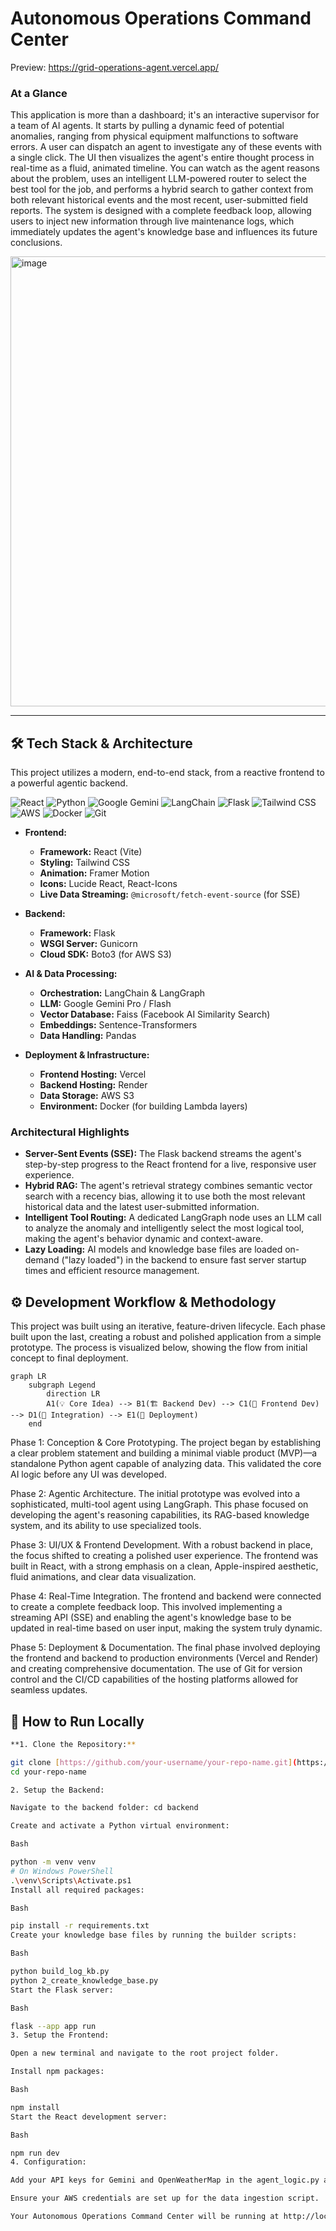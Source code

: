 # Autonomous Operations Command Center 
Preview: https://grid-operations-agent.vercel.app/

### At a Glance

This application is more than a dashboard; it's an interactive supervisor for a team of AI agents. It starts by pulling a dynamic feed of potential anomalies, ranging from physical equipment malfunctions to software errors. A user can dispatch an agent to investigate any of these events with a single click. The UI then visualizes the agent's entire thought process in real-time as a fluid, animated timeline. You can watch as the agent reasons about the problem, uses an intelligent LLM-powered router to select the best tool for the job, and performs a hybrid search to gather context from both relevant historical events and the most recent, user-submitted field reports. The system is designed with a complete feedback loop, allowing users to inject new information through live maintenance logs, which immediately updates the agent's knowledge base and influences its future conclusions.

<img width="1080" height="720" alt="image" src="https://github.com/user-attachments/assets/ff3b7e94-9205-4e97-83ee-4f72dda6cb76" />

---
## 🛠️ Tech Stack & Architecture

This project utilizes a modern, end-to-end stack, from a reactive frontend to a powerful agentic backend.

<div>
  <img src="https://img.shields.io/badge/React-61DAFB?style=for-the-badge&logo=react&logoColor=black" alt="React"/>
  <img src="https://img.shields.io/badge/Python-3776AB?style=for-the-badge&logo=python&logoColor=white" alt="Python"/>
  <img src="https://img.shields.io/badge/Google_Gemini-8E75B2?style=for-the-badge&logo=google-ai&logoColor=white" alt="Google Gemini"/>
  <img src="https://img.shields.io/badge/LangChain-FFFFFF?style=for-the-badge&logo=langchain&logoColor=black" alt="LangChain"/>
  <img src="https://img.shields.io/badge/Flask-000000?style=for-the-badge&logo=flask&logoColor=white" alt="Flask"/>
  <img src="https://img.shields.io/badge/Tailwind_CSS-06B6D4?style=for-the-badge&logo=tailwindcss&logoColor=white" alt="Tailwind CSS"/>
  <img src="https://img.shields.io/badge/AWS-232F3E?style=for-the-badge&logo=amazon-aws&logoColor=white" alt="AWS"/>
  <img src="https://img.shields.io/badge/Docker-2496ED?style=for-the-badge&logo=docker&logoColor=white" alt="Docker"/>
  <img src="https://img.shields.io/badge/Git-F05032?style=for-the-badge&logo=git&logoColor=white" alt="Git"/>
</div>

- **Frontend:**
  - **Framework:** React (Vite)
  - **Styling:** Tailwind CSS
  - **Animation:** Framer Motion
  - **Icons:** Lucide React, React-Icons
  - **Live Data Streaming:** `@microsoft/fetch-event-source` (for SSE)

- **Backend:**
  - **Framework:** Flask
  - **WSGI Server:** Gunicorn
  - **Cloud SDK:** Boto3 (for AWS S3)

- **AI & Data Processing:**
  - **Orchestration:** LangChain & LangGraph
  - **LLM:** Google Gemini Pro / Flash
  - **Vector Database:** Faiss (Facebook AI Similarity Search)
  - **Embeddings:** Sentence-Transformers
  - **Data Handling:** Pandas

- **Deployment & Infrastructure:**
  - **Frontend Hosting:** Vercel
  - **Backend Hosting:** Render
  - **Data Storage:** AWS S3
  - **Environment:** Docker (for building Lambda layers)


### Architectural Highlights

- **Server-Sent Events (SSE):** The Flask backend streams the agent's step-by-step progress to the React frontend for a live, responsive user experience.
- **Hybrid RAG:** The agent's retrieval strategy combines semantic vector search with a recency bias, allowing it to use both the most relevant historical data and the latest user-submitted information.
- **Intelligent Tool Routing:** A dedicated LangGraph node uses an LLM call to analyze the anomaly and intelligently select the most logical tool, making the agent's behavior dynamic and context-aware.
- **Lazy Loading:** AI models and knowledge base files are loaded on-demand ("lazy loaded") in the backend to ensure fast server startup times and efficient resource management.

## ⚙️ Development Workflow & Methodology

This project was built using an iterative, feature-driven lifecycle. Each phase built upon the last, creating a robust and polished application from a simple prototype. The process is visualized below, showing the flow from initial concept to final deployment.

```mermaid
graph LR
    subgraph Legend
        direction LR
        A1(💡 Core Idea) --> B1(🏗️ Backend Dev) --> C1(🎨 Frontend Dev) --> D1(🔗 Integration) --> E1(🚀 Deployment)
    end
```
Phase 1: Conception & Core Prototyping. The project began by establishing a clear problem statement and building a minimal viable product (MVP)—a standalone Python agent capable of analyzing data. This validated the core AI logic before any UI was developed.

Phase 2: Agentic Architecture. The initial prototype was evolved into a sophisticated, multi-tool agent using LangGraph. This phase focused on developing the agent's reasoning capabilities, its RAG-based knowledge system, and its ability to use specialized tools.

Phase 3: UI/UX & Frontend Development. With a robust backend in place, the focus shifted to creating a polished user experience. The frontend was built in React, with a strong emphasis on a clean, Apple-inspired aesthetic, fluid animations, and clear data visualization.

Phase 4: Real-Time Integration. The frontend and backend were connected to create a complete feedback loop. This involved implementing a streaming API (SSE) and enabling the agent's knowledge base to be updated in real-time based on user input, making the system truly dynamic.

Phase 5: Deployment & Documentation. The final phase involved deploying the frontend and backend to production environments (Vercel and Render) and creating comprehensive documentation. The use of Git for version control and the CI/CD capabilities of the hosting platforms allowed for seamless updates.

## 🚀 How to Run Locally
```bash
**1. Clone the Repository:**

git clone [https://github.com/your-username/your-repo-name.git](https://github.com/your-username/your-repo-name.git)
cd your-repo-name

2. Setup the Backend:

Navigate to the backend folder: cd backend

Create and activate a Python virtual environment:

Bash

python -m venv venv
# On Windows PowerShell
.\venv\Scripts\Activate.ps1
Install all required packages:

Bash

pip install -r requirements.txt
Create your knowledge base files by running the builder scripts:

Bash

python build_log_kb.py
python 2_create_knowledge_base.py
Start the Flask server:

Bash

flask --app app run
3. Setup the Frontend:

Open a new terminal and navigate to the root project folder.

Install npm packages:

Bash

npm install
Start the React development server:

Bash

npm run dev
4. Configuration:

Add your API keys for Gemini and OpenWeatherMap in the agent_logic.py and App.jsx files, respectively.

Ensure your AWS credentials are set up for the data ingestion script.

Your Autonomous Operations Command Center will be running at http://localhost:5175

